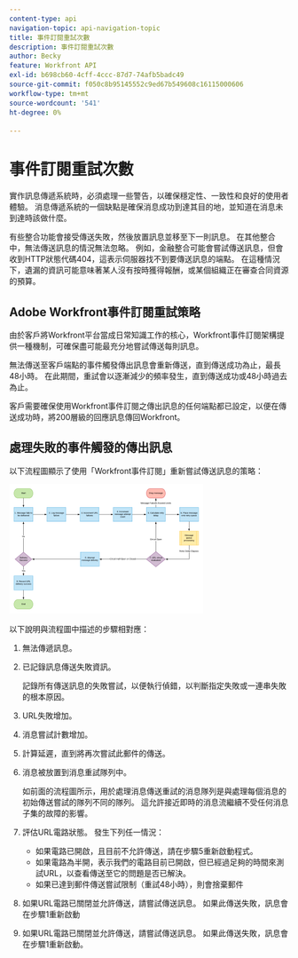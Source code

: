 ```yaml
---
content-type: api
navigation-topic: api-navigation-topic
title: 事件訂閱重試次數
description: 事件訂閱重試次數
author: Becky
feature: Workfront API
exl-id: b698cb60-4cff-4ccc-87d7-74afb5badc49
source-git-commit: f050c8b95145552c9ed67b549608c16115000606
workflow-type: tm+mt
source-wordcount: '541'
ht-degree: 0%

---
```


# 事件訂閱重試次數

實作訊息傳遞系統時，必須處理一些警告，以確保穩定性、一致性和良好的使用者體驗。 消息傳遞系統的一個缺點是確保消息成功到達其目的地，並知道在消息未到達時該做什麼。

有些整合功能會接受傳送失敗，然後放置訊息並移至下一則訊息。  在其他整合中，無法傳送訊息的情況無法忽略。 例如，金融整合可能會嘗試傳送訊息，但會收到HTTP狀態代碼404，這表示伺服器找不到要傳送訊息的端點。 在這種情況下，遺漏的資訊可能意味著某人沒有按時獲得報酬，或某個組織正在審查合同資源的預算。

## Adobe Workfront事件訂閱重試策略

由於客戶將Workfront平台當成日常知識工作的核心，Workfront事件訂閱架構提供一種機制，可確保盡可能最充分地嘗試傳送每則訊息。

無法傳送至客戶端點的事件觸發傳出訊息會重新傳送，直到傳送成功為止，最長48小時。 在此期間，重試會以逐漸減少的頻率發生，直到傳送成功或48小時過去為止。

客戶需要確保使用Workfront事件訂閱之傳出訊息的任何端點都已設定，以便在傳送成功時，將200層級的回應訊息傳回Workfront。

## 處理失敗的事件觸發的傳出訊息

以下流程圖顯示了使用「Workfront事件訂閱」重新嘗試傳送訊息的策略：

![](assets/event-subscription-circuit-breaker-retries-350x234.png)

以下說明與流程圖中描述的步驟相對應：

1. 無法傳遞訊息。
1. 已記錄訊息傳送失敗資訊。

   記錄所有傳送訊息的失敗嘗試，以便執行偵錯，以判斷指定失敗或一連串失敗的根本原因。

1. URL失敗增加。
1. 消息嘗試計數增加。
1. 計算延遲，直到將再次嘗試此郵件的傳送。
1. 消息被放置到消息重試隊列中。

   如前面的流程圖所示，用於處理消息傳送重試的消息隊列是與處理每個消息的初始傳送嘗試的隊列不同的隊列。 這允許接近即時的消息流繼續不受任何消息子集的故障的影響。

1. 評估URL電路狀態。 發生下列任一情況：

   * 如果電路已開啟，且目前不允許傳送，請在步驟5重新啟動程式。
   * 如果電路為半開，表示我們的電路目前已開啟，但已經過足夠的時間來測試URL，以查看傳送至它的問題是否已解決。
   * 如果已達到郵件傳送嘗試限制（重試48小時），則會捨棄郵件

1. 如果URL電路已關閉並允許傳送，請嘗試傳送訊息。 如果此傳送失敗，訊息會在步驟1重新啟動

1. 如果URL電路已關閉並允許傳送，請嘗試傳送訊息。 如果此傳送失敗，訊息會在步驟1重新啟動。

   <!--
   <li value="10" data-mc-conditions="QuicksilverOrClassic.Draft mode">Workfront disables Event Subscriptions when both of the following criteria are met:
   <ul>
   <!--
   <li data-mc-conditions="QuicksilverOrClassic.Draft mode">The Event Subscription has failed 1000 delivery attempts consecutively</li>
   <li data-mc-conditions="QuicksilverOrClassic.Draft mode">48 hours have passed since the last successful delivery</li>
   </ul></li>
   -->
